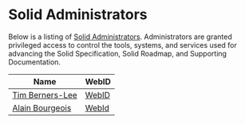 # Solid Administrators

Below is a listing of [Solid Administrators](README.md#administration). Administrators are granted privileged access to control the tools, systems, and services used for advancing the Solid Specification, Solid Roadmap, and Supporting Documentation.

| Name      | WebID      |
| --------- | ---------- |
| [Tim Berners-Lee](https://github.com/timbl) | [WebID](https://www.w3.org/People/Berners-Lee/card#i) |
| [Alain Bourgeois](https://github.com/bourgeoa) | [WebId](https://bourgeoa.solidcommunity.net/profile/card#me) |
